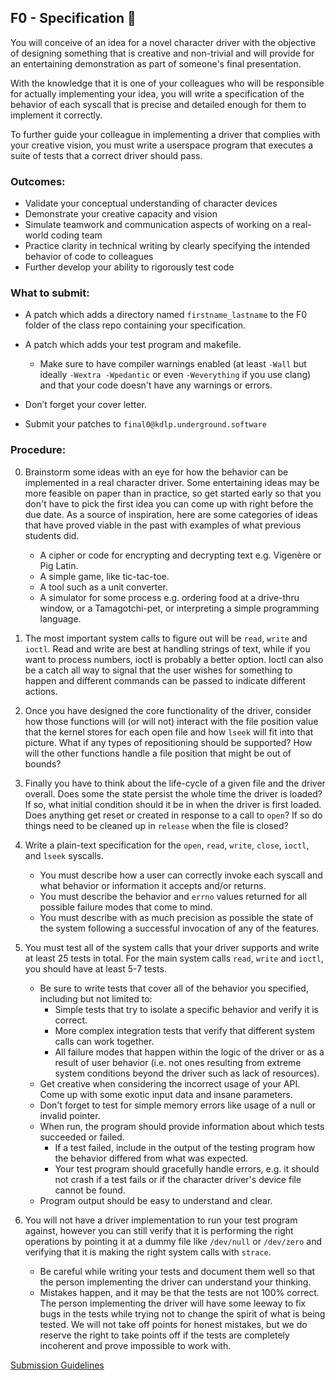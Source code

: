 ## F0 - Specification 📐

You will conceive of an idea for a novel character driver with the objective of designing something that is creative and non-trivial and will provide for an entertaining demonstration as part of someone's final presentation.

With the knowledge that it is one of your colleagues who will be responsible for actually implementing your idea, you will write a specification of the behavior of each syscall that is precise and detailed enough for them to implement it correctly.

To further guide your colleague in implementing a driver that complies with your creative vision, you must write a userspace program that executes a suite of tests that a correct driver should pass.

### Outcomes:

* Validate your conceptual understanding of character devices
* Demonstrate your creative capacity and vision
* Simulate teamwork and communication aspects of working on a real-world coding team
* Practice clarity in technical writing by clearly specifying the intended behavior of code to colleagues
* Further develop your ability to rigorously test code

### What to submit:

* A patch which adds a directory named `firstname_lastname` to the F0 folder of the class repo containing your specification.
* A patch which adds your test program and makefile.

	* Make sure to have compiler warnings enabled (at least `-Wall` but ideally `-Wextra -Wpedantic` or even `-Weverything` if you use clang) and that your code doesn't have any warnings or errors.

* Don’t forget your cover letter.

* Submit your patches to `final0@kdlp.underground.software`

### Procedure:

0. Brainstorm some ideas with an eye for how the behavior can be implemented in a real character driver.
Some entertaining ideas may be more feasible on paper than in practice, so get started early so that you don't have to pick the first idea you can come up with right before the due date.
As a source of inspiration, here are some categories of ideas that have proved viable in the past with examples of what previous students did.
	* A cipher or code for encrypting and decrypting text e.g. Vigenère or Pig Latin.
	* A simple game, like tic-tac-toe.
	* A tool such as a unit converter.
	* A simulator for some process e.g. ordering food at a drive-thru window, or a Tamagotchi-pet, or interpreting a simple programming language.

0. The most important system calls to figure out will be `read`, `write` and `ioctl`. Read and write are best at handling strings of text, while if you want to process numbers, ioctl is probably a better option. Ioctl can also be a catch all way to signal that the user wishes for something to happen and different commands can be passed to indicate different actions.

0. Once you have designed the core functionality of the driver, consider how those functions will (or will not) interact with the file position value that the kernel stores for each open file and how `lseek` will fit into that picture. What if any types of repositioning should be supported? How will the other functions handle a file position that might be out of bounds?

0. Finally you have to think about the life-cycle of a given file and the driver overall. Does some the state persist the whole time the driver is loaded? If so, what initial condition should it be in when the driver is first loaded. Does anything get reset or created in response to a call to `open`? If so do things need to be cleaned up in `release` when the file is closed?

0. Write a plain-text specification for the `open`, `read`, `write`, `close`, `ioctl`, and `lseek` syscalls.
	* You must describe how a user can correctly invoke each syscall and what behavior or information it accepts and/or returns.
	* You must describe the behavior and `errno` values returned for all possible failure modes that come to mind.
	* You must describe with as much precision as possible the state of the system following a successful invocation of any of the features.


0. You must test all of the system calls that your driver supports and write at least 25 tests in total. For the main system calls `read`, `write` and `ioctl`, you should have at least 5-7 tests.
	* Be sure to write tests that cover all of the behavior you specified, including but not limited to:
		* Simple tests that try to isolate a specific behavior and verify it is correct.
		* More complex integration tests that verify that different system calls can work together.
		* All failure modes that happen within the logic of the driver or as a result of user behavior (i.e. not ones resulting from extreme system conditions beyond the driver such as lack of resources).
	* Get creative when considering the incorrect usage of your API. Come up with some exotic input data and insane parameters.
	* Don't forget to test for simple memory errors like usage of a null or invalid pointer.
	* When run, the program should provide information about which tests succeeded or failed.
	    * If a test failed, include in the output of the testing program how the behavior differed from what was expected.
        * Your test program should gracefully handle errors, e.g. it should not crash if a test fails or if the character driver's device file cannot be found.
	* Program output should be easy to understand and clear.
0. You will not have a driver implementation to run your test program against, however you can still verify that it is performing the right operations by pointing it at a dummy file like `/dev/null` or `/dev/zero` and verifying that it is making the right system calls with `strace`.
	* Be careful while writing your tests and document them well so that the person implementing the driver can understand your thinking.
	* Mistakes happen, and it may be that the tests are not 100% correct. The person implementing the driver will have some leeway to fix bugs in the tests while trying not to change the spirit of what is being tested. We will not take off points for honest mistakes, but we do reserve the right to take points off if the tests are completely incoherent and prove impossible to work with.

[Submission Guidelines](../policies/submission_guidelines.html)
